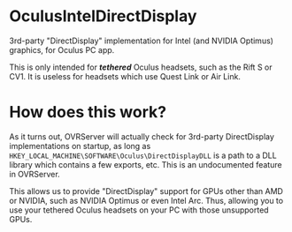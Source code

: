 # OculusIntelDirectDisplay
3rd-party "DirectDisplay" implementation for Intel (and NVIDIA Optimus) graphics, for Oculus PC app.

This is only intended for ***tethered*** Oculus headsets, such as the Rift S or CV1. It is useless for headsets which use Quest Link or Air Link.

# How does this work?
As it turns out, OVRServer will actually check for 3rd-party DirectDisplay implementations on startup, as long as `HKEY_LOCAL_MACHINE\SOFTWARE\Oculus\DirectDisplayDLL` is a path to a DLL library which contains a few exports, etc. This is an undocumented feature in OVRServer.

This allows us to provide "DirectDisplay" support for GPUs other than AMD or NVIDIA, such as NVIDIA Optimus or even Intel Arc. Thus, allowing you to use your tethered Oculus headsets on your PC with those unsupported GPUs.
